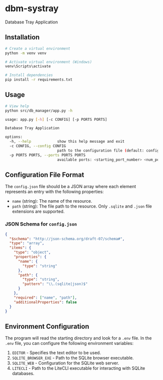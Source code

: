 # dbm-systray

Database Tray Application

## Installation

```sh
# Create a virtual environment
python -m venv venv

# Activate virtual environment (Windows)
venv\Scripts\activate

# Install dependencies
pip install -r requirements.txt
```

## Usage

```sh
# View help
python src/db_manager/app.py -h

usage: app.py [-h] [-c CONFIG] [-p PORTS PORTS]

Database Tray Application

options:
  -h, --help            show this help message and exit
  -c CONFIG, --config CONFIG
                        path to the configuration file (default: configs/config.json)
  -p PORTS PORTS, --ports PORTS PORTS
                        available ports: <starting_port_number> <num_ports>
```

## Configuration File Format

The `config.json` file should be a JSON array where each element represents an entry with the following properties:

- `name` (string): The name of the resource.
- `path` (string): The file path to the resource. Only `.sqlite` and `.json` file extensions are supported.

### JSON Schema for `config.json`

```json
{
  "$schema": "http://json-schema.org/draft-07/schema#",
  "type": "array",
  "items": {
    "type": "object",
    "properties": {
      "name": {
        "type": "string"
      },
      "path": {
        "type": "string",
        "pattern": "\\.(sqlite|json)$"
      }
    },
    "required": ["name", "path"],
    "additionalProperties": false
  }
}
```

## Environment Configuration

The program will read the starting directory and look for a `.env` file. In the `.env` file, you can configure the following environment variables:

1. `EDITOR` - Specifies the text editor to be used.
2. `SQLITE_BROWSER_EXE` - Path to the SQLite browser executable.
3. `SQLITE_WEB` - Configuration for the SQLite web server.
4. `LITECLI` - Path to the LiteCLI executable for interacting with SQLite databases.

